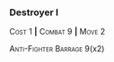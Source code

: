 ### **Destroyer I**

<span style="font-variant:small-caps;">Cost</span> 1 __|__ <span style="font-variant:small-caps;">Combat</span> 9 __|__ <span style="font-variant:small-caps;">Move</span> 2

<span style="font-variant:small-caps;">Anti-Fighter Barrage</span> 9(x2)

